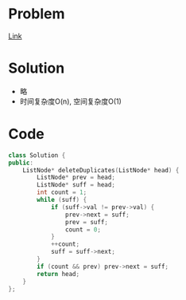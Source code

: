 # Problem
[Link](https://leetcode-cn.com/problems/remove-duplicates-from-sorted-list/)

# Solution

* 略
* 时间复杂度O(n), 空间复杂度O(1)


# Code
```cpp
class Solution {
public:
    ListNode* deleteDuplicates(ListNode* head) {
        ListNode* prev = head;
        ListNode* suff = head;
        int count = 1;
        while (suff) {
            if (suff->val != prev->val) {
                prev->next = suff;
                prev = suff;
                count = 0;
            } 
            ++count;
            suff = suff->next;
        }
        if (count && prev) prev->next = suff;
        return head;
    }
};
```